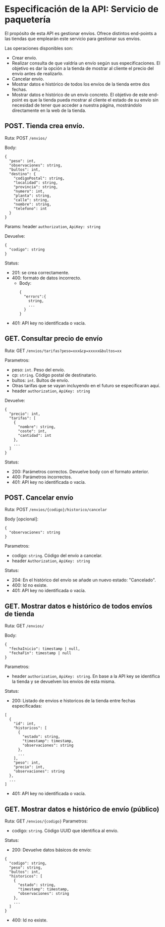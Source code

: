 # Especificación de la API: Servicio de paquetería

El propósito de esta API es gestionar envíos. Ofrece distintos end-points a las tiendas que emplearán
este servicio para gestionar sus envíos.

Las operaciones disponibles son:
- Crear envío.
- Realizar consulta de que valdría un envío según sus especificaciones. El objetivo es dar la opción
    a la tienda de mostrar al cliente el precio del envío antes de realizarlo.
- Cancelar envío.
- Mostrar datos e histórico de todos los envíos de la tienda entre dos fechas.
- Mostrar datos e histórico de un envío concreto. El objetivo de este end-point es que la tienda
    pueda mostrar al cliente el estado de su envío sin necesidad de tener que acceder a nuestra página,
    mostrándolo directamente en la web de la tienda.

## POST. Tienda crea envío.
Ruta: POST `/envios/`

Body:

```
{
  "peso": int,
  "observaciones": string,
  "bultos": int,
  "destino": {
    "codigoPostal": string,
    "localidad": string,
    "provincia": string,
    "numero": int,
    "planta": string,
    "calle": string,
    "nombre": string,
    "telefono": int
  }
}
```

Params: header `authorization`, `ApiKey: string`

Devuelve:

```
{
  "codigo": string
}
```

Status: 
- 201: se crea correctamente.
- 400: formato de datos incorrecto.
  - Body:
    ```
    {
      "errors":{
        string,
        ...  
      }
    }
    ```
- 401: API key no identificada o vacía.

## GET. Consultar precio de envío
Ruta: GET `/envios/tarifas?peso=xxx&cp=xxxxx&bultos=xx`

Parametros:
- peso: `int`. Peso del envío.
- cp: `string`. Código postal de destinatario.
- bultos: `int`. Bultos de envío.
- Otras tarifas que se vayan incluyendo en el futuro se especificaran aquí.
- header `authorization`, `ApiKey: string`

Devuelve:

```
{
  "precio": int,
  "tarifas": [
    {
      "nombre": string,
      "coste": int,
      "cantidad": int
    },
    ...
  ]
}
```

Status:
- 200: Parámetros correctos. Devuelve body con el formato anterior.
- 400: Parámetros incorrectos.
- 401: API key no identificada o vacía.

## POST. Cancelar envío
Ruta: POST `/envios/{codigo}/historico/cancelar`

Body [opcional]:
```
{
  "observaciones": string
}
```

Parametros:
- codigo: `string`. Código del envío a cancelar.
- header `Authorization`, `ApiKey: string`

Status:
- 204: En el histórico del envío se añade un nuevo estado: "Cancelado".
- 400: Id no existe.
- 401: API key no identificada o vacía.


## GET. Mostrar datos e histórico de todos envíos de tienda
Ruta: GET `/envios/`

Body:
```
{
  "fechaInicio": timestamp | null,
  "fechaFin": timestamp | null
}
```
Parametros:
- header `authorization`, `ApiKey: string`. En base a la API key se identifica la tienda y se devuelven los envíos de esta misma.

Status:
- 200: Listado de envios e historicos de la tienda entre fechas especificadas:

```
[
  {
    "id": int,
    "historicos": [
      {
        "estado": string,
        "timestamp": timestamp,
        "observaciones": string
      },
      ...
    ],
    "peso": int,
    "precio": int,
    "observaciones": string
  },
  ...
]
```

- 401: API key no identificada o vacía.
## GET. Mostrar datos e histórico de envío (público)
Ruta: GET `/envios/{codigo}`
Parametros:
- codigo: `string`. Código UUID que identifica al envío.

Status:
- 200: Devuelve datos básicos de envío:

```
{
  "codigo": string,
  "peso": string,
  "bultos": int,
  "historicos": [
    {
      "estado": string,
      "timestamp": timestamp,
      "observaciones": string
    },
    ...
  ]
}
```

- 400: Id no existe.
